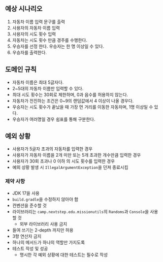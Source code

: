 ## 예상 시나리오
1. 자동차 이름 입력 문구를 출력
2. 사용자의 자동차 이름 입력
3. 사용자의 시도 횟수 입력
4. 자동차는 시도 횟수 만큼 경주를 수행한다.
5. 우승자를 선정 한다. 우승자는 한 명 이상일 수 있다.
6. 우승자를 출력한다.
## 도메인 규칙
- 자동차 이름은 최대 5글자다.
- 2~5대의 자동차 이름만 입력할 수 있다.
- 최대 시도 횟수는 30회로 제한하며, 0과 음수를 허용하지 않는다.
- 자동차가 전진하는 조건은 0~9의 랜덤값에서 4 이상이 나올 경우다.
- 우승자는 시도 횟수가 끝났을 때 가장 먼 거리를 이동한 자동차며, 1명 이상일 수 있다.
- 우승자가 여러명일 경우 쉼표를 통해 구분한다.
## 예외 상황
- 사용자가 5글자 초과의 자동차를 입력한 경우
- 사용자가 자동차 이름을 2개 미만 또는 5개 초과한 개수만큼 입력한 경우
- 사용자가 30회 초과나 0 이하 의 시도 횟수를 입력한 경우
- 예외 상황 발생 시 `IllegalArgumentException`을 던져 종료시킴
### 제약 사항
- JDK 17을 사용
- `build.gradle`을 수정하지 않아야 함
- 컨벤션을 준수할 것
- 라이브러리는 `camp.nextstep.edu.missionutils`의 `Randoms`과 `Console`을 사용할 것
  - 외부 라이브러리 사용 금지 
- 들여 쓰기는 2-depth 까지만 허용
- 3항 연산자 금지
- 하나의 메서드가 하나의 역할만 가지도록
- 테스트 작성 및 성공
  - 명시한 각 예외 상황에 대한 테스트는 필수로 작성 
